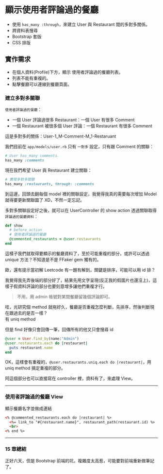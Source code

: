 # 顯示使用者評論過的餐廳
- 使用 `has_many :through`，來建立 User 與 Restaurant 間的多對多關係。
- 跨資料表搜尋
- Bootstrap 套版
- CSS 排版

## 實作需求
- 在個人資料(Profile)下方，顯示 使用者評論過的餐廳列表。
- 列表不能有重複的。
- 點擊餐廳可以連線到餐廳頁面。

### 建立多對多關聯
`使用者評論過的餐廳`：  
- 一個 User 評論過很多 Restaurant：一個 User 有很多 Comment
- 一個 Restaurant 被很多個 User 評論：一個 Restaurant 有很多 Comment

這是多對多的關係：User-1_M-Comment-M_1-Restaruant

我們目前在 `app/models/user.rb` 只有 `一對多` 設定，只有跟 Comment 的關聯：
```rb
# User has_many comments.
has_many :comments
```

現在我們希望 User 與 Restaurant 建立關聯：
```rb
# 實現多對多關聯
has_many :restaurants, through: :comments
```

到這邊，回頭去翻每個 model 裡的關聯設定，我覺得我真的需要每次增加 Model 就得要更新關聯圖了 XD，不然一定忘記。

多對多關聯設定好之後，就可以在 UserController 的 show action 透過關聯取得 `評論過的餐廳資料`：
```rb
def show
  # before_action
  # 使用者評論過的餐廳
  @commented_restaurants = @user.restaurants
end
```

這樣子我們就取得要顯示的餐廳資料了，至於可能重複的部分，或許可以透過 unique 方法？不知道是不是 FFaker gem 獨有的。

歐，還有提示當初解 Leetcode 有一題有解到，關鍵是排序，可能可以用 id 排？

我覺得我先弄後端的部分好了，結果先用文字呈現(反正我的假圖片也還沒上)，這樣子假資料評論的部分也要刻意增多讓他們重複才行。
> 不用，用 admin 帳號對某間餐廳留幾個評論即可。

哇，光研究個 method 就拖好久，餐廳是否重複怎麼判斷，先排序，然後判斷現在跟過去的是否一樣？  
有 uniq method

但是 find 好像只會回傳一筆，回傳所有的他又只會搜尋 id

```rb
@user = User.find_by(name:"Admin")
@user.restaurants.each do |restaurant|
  puts restaurant.name
end
```

OK，這樣會有重複的，`@user.restaurants.uniq.each do |restaurant|`，用 uniq method 搞定重複的部分。

阿這個部分也可以直接寫在 controller 裡，資料有了，來處理 View。

---
### 使用者評論過的餐廳 View
顯示餐廳名字並做成連結

```html
<% @commented_restaurants.each do |restaurant| %>
  <%= link_to "#{restaurant.name}", restaurant_path(restaurant.id) %>
  <br>
<% end %>
```

---
### 15 章總結
正好六天，但是 Bootstrap 前端的坑，複雜度太高惹，可能要對前端重新做筆記了。
